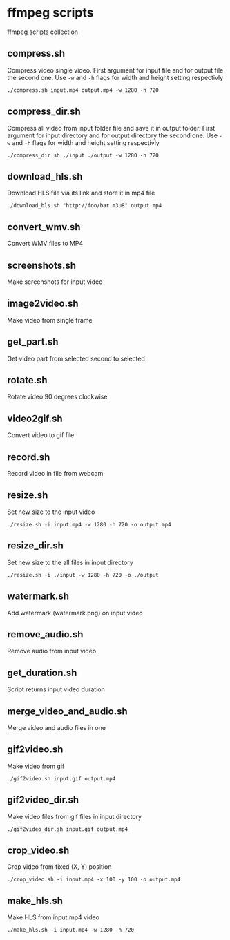 # ffmpeg scripts
ffmpeg scripts collection

## compress.sh
Compress video single video.
First argument for input file and for output file the second one.
Use `-w` and `-h` flags for width and height setting respectivly
```
./compress.sh input.mp4 output.mp4 -w 1280 -h 720
```

## compress_dir.sh
Compress all video from input folder file and save it in output folder.
First argument for input directory and for output directory the second one.
Use `-w` and `-h` flags for width and height setting respectivly
```
./compress_dir.sh ./input ./output -w 1280 -h 720
```

## download_hls.sh
Download HLS file via its link and store it in mp4 file
```
./download_hls.sh "http://foo/bar.m3u8" output.mp4
```

## convert_wmv.sh
Convert WMV files to MP4

## screenshots.sh
Make screenshots for input video

## image2video.sh
Make video from single frame

## get_part.sh
Get video part from selected second to selected

## rotate.sh
Rotate video 90 degrees clockwise

## video2gif.sh
Convert video to gif file

## record.sh
Record video in file from webcam

## resize.sh
Set new size to the input video
```
./resize.sh -i input.mp4 -w 1280 -h 720 -o output.mp4
```

## resize_dir.sh
Set new size to the all files in input directory
```
./resize.sh -i ./input -w 1280 -h 720 -o ./output
```

## watermark.sh
Add watermark (watermark.png) on input video

## remove_audio.sh
Remove audio from input video

## get_duration.sh
Script returns input video duration

## merge_video_and_audio.sh
Merge video and audio files in one

## gif2video.sh
Make video from gif
```
./gif2video.sh input.gif output.mp4
```

## gif2video_dir.sh
Make video files from gif files in input directory
```
./gif2video_dir.sh input.gif output.mp4
```

## crop_video.sh
Crop video from fixed (X, Y) position
```
./crop_video.sh -i input.mp4 -x 100 -y 100 -o output.mp4
```

## make_hls.sh
Make HLS from input.mp4 video
```
./make_hls.sh -i input.mp4 -w 1280 -h 720
```
